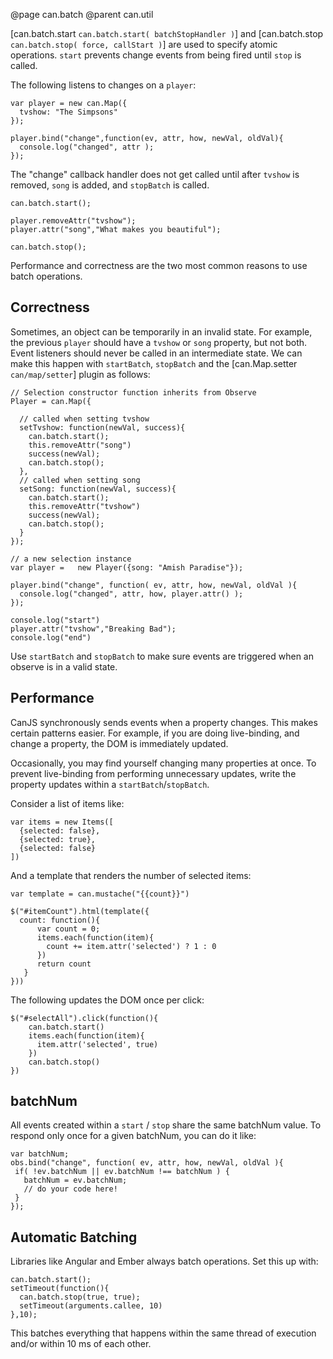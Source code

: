 @page can.batch
@parent can.util


[can.batch.start `can.batch.start( batchStopHandler )`] and
[can.batch.stop `can.batch.stop( force, callStart )`] are used to specify 
atomic operations. `start`
prevents change events from being fired until `stop` is called.

The following listens to changes on a `player`:

	var player = new can.Map({
      tvshow: "The Simpsons"
    });

    player.bind("change",function(ev, attr, how, newVal, oldVal){
      console.log("changed", attr );
    });

The "change" callback handler does not get called until
after `tvshow` is removed, `song` is added, and `stopBatch`
is called.

    can.batch.start();

    player.removeAttr("tvshow");
    player.attr("song","What makes you beautiful");

    can.batch.stop();

Performance and correctness are the two most common reasons
to use batch operations.

## Correctness

Sometimes, an object can be temporarily in an invalid
state. For example, the previous `player` should have
a `tvshow` or `song` property, but not both. Event listeners should
never be called in an intermediate state.  We can make this happen
with `startBatch`, `stopBatch` and
the [can.Map.setter `can/map/setter`] plugin as follows:

    // Selection constructor function inherits from Observe
    Player = can.Map({

      // called when setting tvshow
      setTvshow: function(newVal, success){
        can.batch.start();
        this.removeAttr("song")
        success(newVal);
        can.batch.stop();
      },
      // called when setting song
      setSong: function(newVal, success){
        can.batch.start();
        this.removeAttr("tvshow")
        success(newVal);
        can.batch.stop();
      }
    });

    // a new selection instance
    var player =   new Player({song: "Amish Paradise"});

    player.bind("change", function( ev, attr, how, newVal, oldVal ){
      console.log("changed", attr, how, player.attr() );
    });

    console.log("start")
    player.attr("tvshow","Breaking Bad");
    console.log("end")

Use `startBatch` and `stopBatch` to make sure events
are triggered when an observe is in a valid state.

## Performance

CanJS synchronously sends events when a property changes.
This makes certain patterns easier. For example, if you
are doing live-binding, and change a property, the DOM is
immediately updated.

Occasionally, you may find yourself changing many properties at once. To
prevent live-binding from performing unnecessary updates,
write the property updates within a `startBatch`/`stopBatch`.

Consider a list of items like:

    var items = new Items([
      {selected: false},
      {selected: true},
      {selected: false}
    ])

And a template that renders the number of selected items:

    var template = can.mustache("{{count}}")

	$("#itemCount").html(template({
	  count: function(){
	      var count = 0;
	      items.each(function(item){
	        count += item.attr('selected') ? 1 : 0
	      })
	      return count
	   }
	}))

The following updates the DOM once per click:

    $("#selectAll").click(function(){
        can.batch.start()
        items.each(function(item){
          item.attr('selected', true)
        })
        can.batch.stop()
    })

## batchNum

All events created within a `start` / `stop` share the same batchNum value. To
respond only once for a given batchNum, you can do it like:

    var batchNum;
    obs.bind("change", function( ev, attr, how, newVal, oldVal ){
     if( !ev.batchNum || ev.batchNum !== batchNum ) {
       batchNum = ev.batchNum;
       // do your code here!
     }
    });

## Automatic Batching

Libraries like Angular and Ember always batch
operations. Set this up with:

    can.batch.start();
    setTimeout(function(){
      can.batch.stop(true, true);
      setTimeout(arguments.callee, 10)
    },10);

This batches everything that happens within the same thread of execution
and/or within 10 ms of each other.
